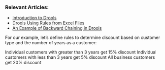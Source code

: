 ### Relevant Articles:
- [Introduction to Drools](http://www.baeldung.com/drools)
- [Drools Using Rules from Excel Files](http://www.baeldung.com/drools-excel)
- [An Example of Backward Chaining in Drools](http://www.baeldung.com/drools-backward-chaining)




For our example, let’s define rules to determine discount based on customer type and the number of years as a customer:

Individual customers with greater than 3 years get 15% discount
Individual customers with less than 3 years get 5% discount
All business customers get 20% discount
